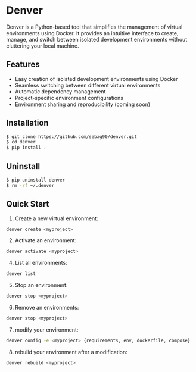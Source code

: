 # Denver

Denver is a Python-based tool that simplifies the management of virtual environments using Docker. It provides an intuitive interface to create, manage, and switch between isolated development environments without cluttering your local machine.

## Features
* Easy creation of isolated development environments using Docker
* Seamless switching between different virtual environments
* Automatic dependency management
* Project-specific environment configurations
* Environment sharing and reproducibility (coming soon)


## Installation
```bash
$ git clone https://github.com/sebag90/denver.git
$ cd denver
$ pip install .
```

## Uninstall
```bash
$ pip uninstall denver
$ rm -rf ~/.denver
```

## Quick Start

1. Create a new virtual environment:
```bash
denver create <myproject>
```

2. Activate an environment:
```bash
denver activate <myproject>
```

4. List all environments:
```bash
denver list
```

5. Stop an environment:
```bash
denver stop <myproject>
```

6. Remove an environments:
```bash
denver stop <myproject>
```

7. modify your environment:
```bash
denver config -e <myproject> {requirements, env, dockerfile, compose}
```

8. rebuild your environment after a modification:
```bash
denver rebuild <myproject>
```
